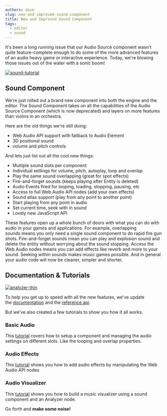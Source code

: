 ```yaml
---
authors: dave
slug: new-and-improved-sound-component
title: New and Improved Sound Component
tags:
  - editor
  - sound
---
```


It's been a long running issue that our Audio Source component wasn't quite feature-complete enough to do some of the more advanced features of an audio heavy game or interactive experience. Today, we're blowing those issues out of the water with a sonic boom!

[![sound-tutorial](/img/sound-tutorial.png)](/img/sound-tutorial.png)

<!-- truncate -->

## Sound Component

We're just rolled out a brand new component into both the engine and the editor. The Sound Component takes on all the capabilities of the Audio Source Component (which is now deprecated) and layers on more features than violins in an orchestra.

Here are the old things we're still doing:

- Web Audio API support with fallback to Audio Element
- 3D positional sound
- volume and pitch controls

And lets just list out all the cool new things:

- Multiple sound slots per component
- Individual settings for volume, pitch, autoplay, loop and overlap
- Play the same sound overlapping (great for spot effects)
- Fire-and-forget sounds (keeps playing after Entity is deleted)
- Audio Events fired for looping, loading, stopping, pausing, etc
- Access to full Web Audio API nodes (add your own effects)
- Sound atlas support (play from any point to another point)
- Start playing from any point in audio
- Set current time, seek with in sound
- Lovely new JavaScript API

These features open up a whole bunch of doors with what you can do with audio in your games and applications. For example, overlapping sounds means you only need a single sound component to do rapid fire gun shots. Fire-and-forget sounds mean you can play and explosion sound and delete the entity without worrying about the sound stopping. Access the Web Audio nodes means you can add effects like reverb and more to your sound. Seeking within sounds makes music games possible. And in general your audio code will now be cleaner, simpler and shorter.

## Documentation & Tutorials

[![analyzer-thin](/img/analyser-thin1.jpg)](/img/analyser-thin1.jpg)

To help you get up to speed with all the new features, we've update the [documentation](https://developer.playcanvas.com/user-manual/packs/components/sound/) and the [reference api](https://api.playcanvas.com/classes/Engine.SoundComponent.html).

But we've also created a few tutorials to show you how it all works.

### Basic Audio

This [tutorial](https://developer.playcanvas.com/tutorials/basic-audio/) covers how to setup a component and managing the audio settings on different slots. Like the looping and overlap properties.

### Audio Effects

This [tutorial](https://developer.playcanvas.com/tutorials/audio-effects/) shows you how to add audio effects by manipulating the Web Audio API nodes

### Audio Visualizer

This [tutorial](https://developer.playcanvas.com/tutorials/music-visualizer/) shows you how to build a music visualizer using a sound component and an Analyzer node.

Go forth and **make some noise!**
